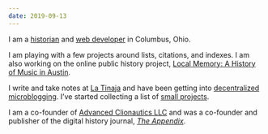 ```yaml
---
date: 2019-09-13
---
```


I am a [historian](http://tinaja.computer/2014/10/28/abstract-making-the-ocean.html) and [web developer](http://foamgarden.com) in Columbus, Ohio.

I am playing with a few projects around lists, citations, and indexes. I am also working on the online public history project, [Local Memory: A History of Music in Austin](https://local-memory.org).

I write and take notes at [La Tinaja](http://tinaja.computer) and have been getting into [decentralized](https://sunbeam.city/@jonesbp) [microblogging](http://micro.brianjon.es). I’ve started collecting a list of [small projects](https://oddments.brianjon.es).

I am a co-founder of [Advanced Clionautics LLC](http://clionautics.co) and was a co-founder and publisher of the digital history journal, [_The Appendix_](http://theappendix.net).
